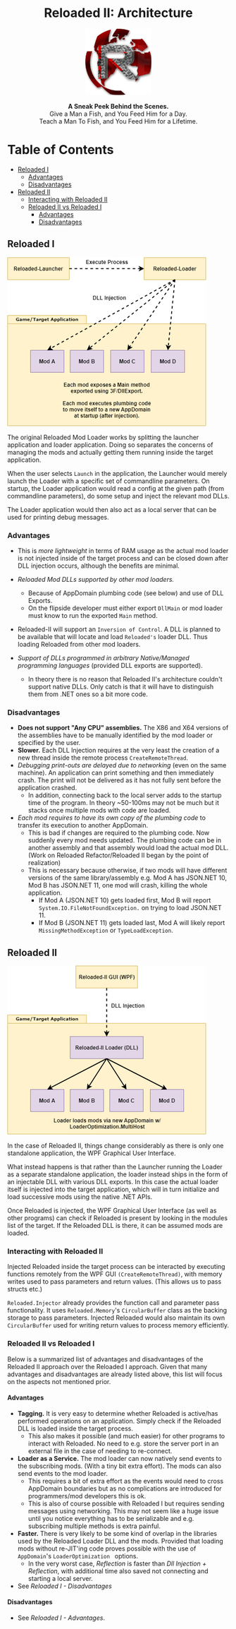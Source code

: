 <div align="center">
	<h1>Reloaded II: Architecture</h1>
	<img src="./Images/Reloaded/Reloaded Logo.png" width="150" align="center" />
	<br/> <br/>
	<strong>A Sneak Peek Behind the Scenes.</strong>
	<br/>
    Give a Man a Fish, and You Feed Him for a Day.
    <br/>
    Teach a Man To Fish, and You Feed Him for a Lifetime.
</div>



# Table of Contents
- [Reloaded I](#reloaded-i)
  - [Advantages](#advantages)
  - [Disadvantages](#disadvantages)
- [Reloaded II](#reloaded-ii)
  - [Interacting with Reloaded II](#interacting-with-reloaded-ii)
  - [Reloaded II vs Reloaded I](#reloaded-ii-vs-reloaded-i)
    - [Advantages](#advantages)
    - [Disadvantages](#disadvantages)

## Reloaded I

![Reloaded I Architecture](./Diagrams/Images/Architecture-Diagram-Reloaded-I.png)



The original Reloaded Mod Loader works by splitting the launcher application and loader application. Doing so separates the concerns of managing the mods and actually getting them running inside the target application.

When the user selects `Launch` in the application, the Launcher would merely launch the Loader with a specific set of commandline parameters. On startup, the Loader application would read a config at the given path (from commandline parameters), do some setup and inject the relevant mod DLLs.

The Loader application would then also act as a local server that can be used for printing debug messages.

### Advantages

- This is *more lightweight* in terms of RAM usage as the actual mod loader is not injected inside of the target process and can be closed down after DLL injection occurs, although the benefits are minimal.

- *Reloaded Mod DLLs supported by other mod loaders.*
  - Because of AppDomain plumbing code (see below) and use of DLL Exports.
  - On the flipside developer must either export `DllMain` or mod loader must know to run the exported `Main` method.
- Reloaded-II will support an `Inversion of Control`. A DLL is planned to be available that will locate and load `Reloaded's` loader DLL. Thus loading Reloaded from other mod loaders.
  
- *Support of DLLs programmed in arbitrary Native/Managed programming languages* (provided DLL exports are supported).
  - In theory there is no reason that Reloaded II's architecture couldn't support native DLLs. Only catch is that it will have to distinguish them from .NET ones so a bit more code.

### Disadvantages

- **Does not support "Any CPU" assemblies.** The X86 and X64 versions of the assemblies have to be manually identified by the mod loader or specified by the user. 
- **Slower.** Each DLL Injection requires at the very least the creation of a new thread inside the remote process `CreateRemoteThread`. 
- *Debugging print-outs are delayed due to networking* (even on the same machine). An application can print something and then immediately crash. The print will not be delivered as it has not fully sent before the application crashed.
  - In addition, connecting back to the local server adds to the startup time of the program. In theory ~50-100ms may not be much but it stacks once multiple mods with code are loaded.
- *Each mod requires to have its own copy of the plumbing code* to transfer its execution to another AppDomain.
  - This is bad if changes are required to the plumbing code. Now suddenly every mod needs updated. The plumbing code can be in another assembly and that assembly would load the actual mod DLL. (Work on Reloaded Refactor/Reloaded II began by the point of realization)
  - This is necessary because otherwise, if two mods will have different versions of the same library/assembly e.g. Mod A has JSON.NET 10, Mod B has JSON.NET 11, one mod will crash, killing the whole application.
    - If Mod A (JSON.NET 10) gets loaded first, Mod B will report `System.IO.FileNotFoundException.` on trying to load JSON.NET 11.
    - If Mod B (JSON.NET 11) gets loaded last, Mod A will likely report `MissingMethodException` or `TypeLoadException`.




## Reloaded II


![Reloaded II Architecture](./Diagrams/Images/Architecture-Diagram-Reloaded-II.png)



In the case of Reloaded II, things change considerably as there is only one standalone application, the WPF Graphical User Interface.

What instead happens is that rather than the Launcher running the Loader as a separate standalone application, the loader instead ships in the form of an injectable DLL with various DLL exports. In this case the actual loader itself is injected into the target application, which will in turn initialize and load successive mods using the native .NET APIs.

Once Reloaded is injected, the WPF Graphical User Interface (as well as other programs) can check if Reloaded is present by looking in the modules list of the target. If the Reloaded DLL is there, it can be assumed mods are loaded. 

### Interacting with Reloaded II

Injected Reloaded inside the target process can be interacted by executing functions remotely from the WPF GUI `(CreateRemoteThread)`, with memory writes used to pass parameters and return values. (This allows us to pass structs etc.)

`Reloaded.Injector` already provides the function call and parameter pass functionality. It uses `Reloaded.Memory`'s `CircularBuffer`  class as the backing storage to pass parameters. Injected Reloaded would also maintain its own `CircularBuffer` used for writing return values to process memory efficiently.

### Reloaded II vs Reloaded I 

Below is a summarized list of advantages and disadvantages of the Reloaded II approach over the Reloaded I approach. Given that many advantages and disadvantages are already listed above, this list will focus on the aspects not mentioned prior.

#### Advantages

- **Tagging.** It is very easy to determine whether Reloaded is active/has performed operations on an application. Simply check if the Reloaded DLL is loaded inside the target process.
  - This also makes it possible (and much easier) for other programs to interact with Reloaded. No need to e.g. store the server port in an external file in the case of needing to re-connect.
- **Loader as a Service.** The mod loader can now natively send events to the subscribing mods. (With a tiny bit extra effort). The mods can also send events to the mod loader.
  - This requires a bit of extra effort as the events would need to cross AppDomain boundaries but as no complications are introduced for programmers/mod developers this is ok.
  - This is also of course possible with Reloaded I but requires sending messages using networking. This may not seem like a huge issue until you notice everything has to be serializable and e.g. subscribing multiple methods is extra painful.
- **Faster.** There is very likely to be some kind of overlap in the libraries used by the Reloaded Loader DLL and the mods. Provided that loading mods without re-JIT'ing code proves possible with the use of `AppDomain`'s `LoaderOptimization ` options. 
  - In the very worst case, *Reflection* is faster than *Dll Injection + Reflection*, with additional time also saved not connecting and starting a local server.
- See *Reloaded I - Disadvantages* 

#### Disadvantages

- See *Reloaded I - Advantages*.